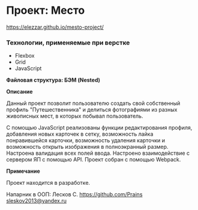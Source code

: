 # Проект: Место
https://elezzar.github.io/mesto-project/

### Технологии, применяемые при верстке

* Flexbox
* Grid
* JavaScript

**Файловая структура: БЭМ (Nested)**

**Описание**

Данный проект позволит пользователю создать свой собственный профиль "Путешественника" и делиться фотографиями 
из разных живописных мест, в которых побывал пользователь.

С помощью JavaScript реализованы функции редактирования профиля, добавления новых карточек в сетку, возможность лайка понравившейся карточки, возможность удаления карточки и возможность открыть изображения в полноэкранный размер. Настроена валидация всех полей ввода. Настроено взаимодействие с сервером ЯП с помощью API. Проект собран с помощью Webpack.

**Примечание**

Проект находится в разработке.

Напарник в ООП:
Лесков С.
https://github.com/Prains
sleskov2013@yandex.ru
